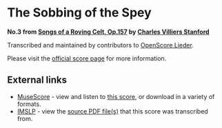 
# The Sobbing of the Spey

__No.3 from [Songs of a Roving Celt, Op.157](..) by [Charles Villiers Stanford](../..)__

Transcribed and maintained by contributors to [OpenScore Lieder].

Please visit the [official score page] for more information.

[official score page]: https://musescore.com/openscore-lieder-corpus/scores/6548234
[OpenScore Lieder]: https://musescore.com/openscore-lieder-corpus

## External links

- [MuseScore] - view and listen to [this score][MuseScore], or download in a variety of formats.
- [IMSLP] - view the [source PDF file(s)][IMSLP] that this score was transcribed from.

[MuseScore]: https://musescore.com/score/6548234
[IMSLP]: https://imslp.org/wiki/Special:ReverseLookup/463803
